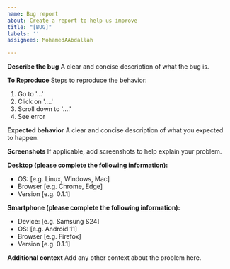 ```yaml
---
name: Bug report
about: Create a report to help us improve
title: "[BUG]"
labels: ''
assignees: MohamedAAbdallah

---
```


**Describe the bug**
A clear and concise description of what the bug is.

**To Reproduce**
Steps to reproduce the behavior:
1. Go to '...'
2. Click on '....'
3. Scroll down to '....'
4. See error

**Expected behavior**
A clear and concise description of what you expected to happen.

**Screenshots**
If applicable, add screenshots to help explain your problem.

**Desktop (please complete the following information):**
 - OS: [e.g. Linux, Windows, Mac]
 - Browser [e.g. Chrome, Edge]
 - Version [e.g. 0.1.1]

**Smartphone (please complete the following information):**
 - Device: [e.g. Samsung S24]
 - OS: [e.g. Android 11]
 - Browser [e.g. Firefox]
 - Version [e.g. 0.1.1]

**Additional context**
Add any other context about the problem here.

